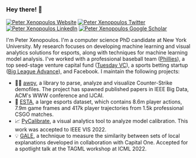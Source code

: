 ### Hey there! 👋
[![Peter Xenopoulos Website](https://img.shields.io/badge/visit%20my-website-blueviolet)](http://peterxeno.com) [![Peter Xenopoulos Twitter](https://img.shields.io/twitter/follow/peterxeno?style=social)](https://twitter.com/peterxeno) [![Peter Xenopoulos LinkedIn](https://img.shields.io/badge/linked-in-informational)](https://www.linkedin.com/in/xenopoulos/)  [![Peter Xenopoulos Google Scholar](https://img.shields.io/badge/google-scholar-success)](https://scholar.google.com/citations?user=F-JeV_kAAAAJ)

I'm Peter Xenopoulos. I'm a computer science PhD candidate at New York University. My research focuses on developing machine learning and visual analytics solutions for esports, along with techniques for machine learning model analysis. I've worked with a professional baseball team ([Phillies](https://en.wikipedia.org/wiki/Philadelphia_Phillies)), a top seed-stage venture capital fund ([Tuesday VC](https://tuesday.vc/)), a sports betting startup ([Big League Advance](https://bigleagueadvance.com/)), and Facebook. I maintain the following projects:

- 👩‍💻 [awpy](https://github.com/pnxenopoulos/awpy), a library to parse, analyze and visualize Counter-Strike demofiles. The project has spawned published papers in IEEE Big Data, ACM's WWW conference and IJCAI.
- 💾 [ESTA](https://github.com/pnxenopoulos/ESTA), a large esports dataset, which contains 8.6m player actions, 7.9m game frames and 417k player trajectories from 1.5k professional CSGO matches.
- 📈 [PyCalibrate](https://github.com/VIDA-NYU/pycalibrate), a visual analytics tool to analyze model calibration. This work was accepted to IEEE VIS 2022.
- 💡 [GALE](https://github.com/pnxenopoulos/gale), a technique to measure the similarity between sets of local explanations developed in collaboration with Capital One. Accepted for a spotlight talk at the TAGML workshop at ICML 2022.
